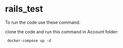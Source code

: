 # rails_test

To run the code use these command:

clone the code and run this command in Account folder:

     docker-compose up -d


